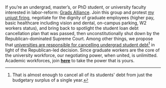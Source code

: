 If you’re an undergrad, master’s, or PhD student, or university faculty interested in labor-reform: [Grads Alliance](). Join this group and protest [my unjust firing](), negotiate for the dignity of graduate employees (higher pay, basic healthcare including vision and dental, on-campus parking, W2 workers status), and bring back to spotlight the student loan debt cancellation plan that was passed, then unconstitutionally shut down by the Republican-dominated Supreme Court. Among other things, we propose that [universities are responsible for cancelling undergrad student debt](https://www.thecrimson.com/article/2022/10/14/harvard-budget-fy22/)[^1] in light of the Republican-led decision. Since graduate workers are the core of the university workforce, our negotiating power, when united, is unlimitted. Academic workforces, join **[here]()** to take the power that is yours.

[^1]: That is almost enough to cancel all of its students' debt from just the budgetary surplus of a single year.
